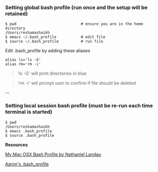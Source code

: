 ### Setting **global bash profile** (run once and the setup will be retained)

```
$ pwd                             # ensure you are in the home directory
/Users/reshamashaikh
$ emacs ~/.bash_profile           # edit file
$ source ~/.bash_profile          # run file

```
Edit .bash_profile by adding these aliases
```
alias ls='ls -G'
alias rm='rm -i'
```

>'ls -G'  will print directories in blue

>'rm -i'  will prompt user to confirm if file should be deleted

--

### Setting **local session bash profile** (must be re-run each time terminal is started)

```
$ pwd
/Users/reshamashaikh
$ emacs .bash_profile
$ source .bash_profile
```
**Resources**

[My Mac OSX Bash Profile by Nathaniel Landau](http://natelandau.com/my-mac-osx-bash_profile/)

[Aaron's .bash_profile](https://github.com/ajschumacher/.emacs.d/blob/master/bash/.bashrc)

